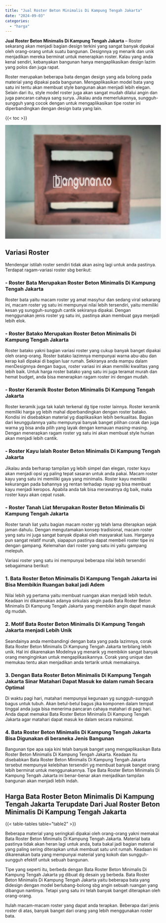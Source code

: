 ```yaml
---
title: "Jual Roster Beton Minimalis Di Kampung Tengah Jakarta"
date: "2024-09-03"
categories: 
  - "harga"
---
```


**Jual Roster Beton Minimalis Di Kampung Tengah Jakarta** – Roster sekarang akan menjadi bagian design terkini yang sangat banyak dipakai oleh orang-orang untuk suatu bangunan. Designnya yg menarik dan unik menjadikan mereka berminat untuk menerapkan roster. Kalau yang anda kenal sendiri, kebanyakan bangunan hanya mengaplikasikan design lazim yang polos dan juga rapat.

Roster merupakan beberapa bata dengan design yang ada bolong pada material yang dipakai pada bangunan. Mengaplikasikan model bata yang satu ini tentu akan membuat style bangunan akan menjadi lebih elegan. Selain dari itu, style model roster juga akan sangat mudah dilalui angin dan juga pancaran cahaya sang surya. Jikalau anda memerlukannya, sungguh-sungguh yang cocok dengan untuk mengaplikasikan tipe roster ini diperbandingkan dengan design bata yang lain.

{{< toc >}}

![Jual Roster Beton Minimalis Di Kampung Tengah Jakarta](/images/bata-roster-minimalis-37.png)

## Variasi Roster

Mendengar istilah roster sendiri tidak akan asing lagi untuk anda pastinya. Terdapat ragam-variasi roster sbg berikut:

### \- Roster Bata Merupakan Roster Beton Minimalis Di Kampung Tengah Jakarta

Roster bata yaitu macam roster yg amat masyhur dan sedang viral sekarang ini, macam roster yg satu ini mempunyai nilai lebih tersendiri, yaitu memiliki kesan yg sungguh-sungguh cantik sekiranya dipakai. Dengan menggunakan jenis roster yg satu ini, pastinya akan membuat gaya menjadi lebih elok.

### \- Roster Batako Merupakan Roster Beton Minimalis Di Kampung Tengah Jakarta

Roster batako yakni bagian variasi roster yang cukup banyak banget dipakai oleh orang-orang. Roster batako lazimnya mempunyai warna abu-abu dan kerap kali dipakai di bagian luar rumah. Sekiranya anda mampu dalam menDesignnya dengan bagus, roster variasi ini akan memiliki kwalitas yang lebih baik. Untuk harga roster batako yang satu ini juga teramat murah dan hemat budget, anda bisa menerapkan ragam roster ini dengan mudah.

### \- Roster Keramik Roster Beton Minimalis Di Kampung Tengah Jakarta

Roster keramik juga tak kalah terkenal dg tipe roster lainnya. Roster keramik memiliki harga yg lebih mahal diperbandingkan dengan roster batako. Kondisi ini disebabkan material yg diaplikasikan lebih berkualitas. Bagian dari keunggulannya yaitu mempunyai banyak banget pilihan corak dan juga warna yg bisa anda pilih yang layak dengan kemauan masing-masing. Dengan menerapkan ragam roster yg satu ini akan membuat style hunian akan menjadi lebih cantik.

### \- Roster Kayu Ialah Roster Beton Minimalis Di Kampung Tengah Jakarta

Jikalau anda berharap tampilan yg lebih simpel dan elegan, roster kayu akan menjadi opsi yg paling tepat sasaran untuk anda pakai. Macam roster kayu yang satu ini memiliki gaya yang minimalis. Roster kayu memiliki kekurangan pada bahannya yg rentan terhadap rayap yg bisa membuat kayu menjadi keropos. Apabila anda tak bisa merawatnya dg baik, maka roster kayu akan cepat rusak.

### \- Roster Tanah Liat Merupakan Roster Beton Minimalis Di Kampung Tengah Jakarta

Roster tanah liat yaitu bagian macam roster yg telah lama diterapkan sejak jaman dahulu. Dengan mengutamakan konsep tradisional, macam roster yang satu ini juga sangat banyak dipakai oleh masyarakat luas. Harganya pun sangat relatif murah, siapapun pastinya dapat membeli roster tipe ini dengan gampang. Kelemahan dari roster yang satu ini yaitu gampang melepuh.

Variasi roster yang satu ini mempunyai beberapa nilai lebih tersendiri sebagaimana berikut:

### 1\. Bata Roster Beton Minimalis Di Kampung Tengah Jakarta ini Bisa Membikin Ruangan bakal jadi Adem

Nilai lebih yg pertama yaitu membuat ruangan akan menjadi lebih teduh. Keadaan ini dikarenakan adanya sirkulais angin pada Bata Roster Beton Minimalis Di Kampung Tengah Jakarta yang membikin angin dapat masuk dg mudah.

### 2\. Motif Bata Roster Beton Minimalis Di Kampung Tengah Jakarta menjadi Lebih Unik

Seandainya anda membandingi dengan bata yang pada lazimnya, corak Bata Roster Beton Minimalis Di Kampung Tengah Jakarta terbilang lebih unik. Hal ini dikarenakan Modelnya yg menarik yg membikin sangat banyak orang menginginkan untuk mengaplikasikannya. Corak yang unique dan memukau tentu akan menjadikan anda tertarik untuk memakainya.

### 3\. Dengan Bata Roster Beton Minimalis Di Kampung Tengah Jakarta Sinar Matahari Dapat Masuk ke dalam rumah Secara Optimal

Di waktu pagi hari, matahari mempunyai kegunaan yg sungguh-sungguh bagus untuk tubuh. Akan betul-betul bagus jika komponen dalam tempat tinggal anda juga bisa menerima pancaran cahaya matahari di pagi hari. Anda dapat memakai Bata Roster Beton Minimalis Di Kampung Tengah Jakarta agar matahari dapat masuk ke dalam secara maksimal.

### 4\. Bata Roster Beton Minimalis Di Kampung Tengah Jakarta Bisa Digunakan di beraneka Jenis Bangunan

Bangunan tipe apa saja kini telah banyak banget yang mengaplikasikan Bata Roster Beton Minimalis Di Kampung Tengah Jakarta. Keadaan itu disebabkan Bata Roster Beton Minimalis Di Kampung Tengah Jakarta tersebut mempunyai kelebihan tersendiri yg membuat banyak banget orang lebih berminat untuk menggunakannya. Tipe Bata Roster Beton Minimalis Di Kampung Tengah Jakarta ini benar-benar akan menjadikan tampilan bangunan akan menjadi lebih indah.

## Harga Bata Roster Beton Minimalis Di Kampung Tengah Jakarta Terupdate Dari Jual Roster Beton Minimalis Di Kampung Tengah Jakarta

{{< table-tables table="table2" >}}

Beberapa material yang seringkali dipakai oleh orang-orang yakni memakai Bata Roster Beton Minimalis Di Kampung Tengah Jakarta. Material bata pastinya tidak akan heran lagi untuk anda, bata bakal jadi bagian material yang paling sering diterapkan untuk membuat satu unit rumah. Keadaan ini dikarenakan bata yang mempunyai material yang kokoh dan sungguh-sungguh efektif untuk sebuah bangunan.

Tipe yang seperti itu, berbeda dengan Bata Roster Beton Minimalis Di Kampung Tengah Jakarta yg dibuat dg desain yg berbeda. Bata Roster Beton Minimalis Di Kampung Tengah Jakarta yaitu beberapa bata yang didesign dengan model berlubang-bolong sbg angin sebuah ruangan yang dibangun nantinya. Tetapi yang satu ini telah banyak banget diterapkan oleh orang-orang.

Itulah macam-macam roster yang dapat anda terapkan. Beberapa dari jenis roster di atas, banyak banget dari orang yang lebih menggunakan roster bata.
